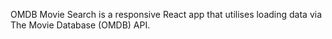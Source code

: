 OMDB Movie Search is a responsive React app that utilises loading data via The Movie Database (OMDB) API.